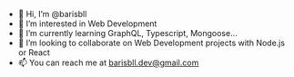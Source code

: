 - 👋 Hi, I’m @barisbll
- 👀 I’m interested in Web Development
- 🌱 I’m currently learning GraphQL, Typescript, Mongoose...
- 💞️ I’m looking to collaborate on Web Development projects with Node.js or React
- 📫 You can reach me at barisbll.dev@gmail.com 

<!---
barisbll/barisbll is a ✨ special ✨ repository because its `README.md` (this file) appears on your GitHub profile.
You can click the Preview link to take a look at your changes.
--->
